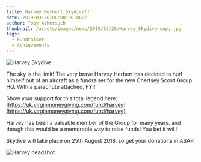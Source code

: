 ```yaml
---
title: Harvey Herbert Skydive!!!
date: 2019-03-26T00:00:00.000Z
author: Toby Athersuch
thumbnail: /assets/images/news/2019/03/26/Harvey_Skydive-copy.jpg
tags:
  - Fundraiser
  - Achievements
---
```


![Harvey Skydive](/assets/images/news/2019/03/26/Harvey_Skydive-copy.jpg)

The sky is the limit! The very brave Harvey Herbert has decided to hurl himself out of an aircraft as a fundraiser for the new Chertsey Scout Group HQ. With a parachute attached, FYI!

Show your support for this total legend here:
[https://uk.virginmoneygiving.com/fund/harvey](https://uk.virginmoneygiving.com/fund/harvey)

Harvey has been a valuable member of the Group for many years, and though this would be a memorable way to raise funds! You bet it will!

Skydive will take place on 25th August 2018, so get your donations in ASAP.

![Harvey headshot](/assets/images/news/2019/03/26/Harvey_Headshot-copy.jpg)